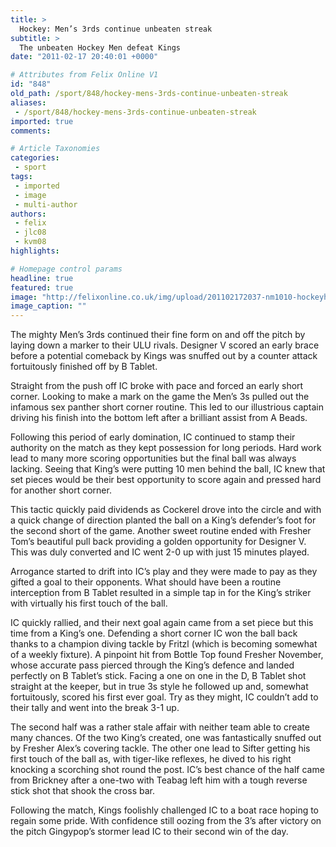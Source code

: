 ```yaml
---
title: >
  Hockey: Men’s 3rds continue unbeaten streak
subtitle: >
  The unbeaten Hockey Men defeat Kings
date: "2011-02-17 20:40:01 +0000"

# Attributes from Felix Online V1
id: "848"
old_path: /sport/848/hockey-mens-3rds-continue-unbeaten-streak
aliases:
 - /sport/848/hockey-mens-3rds-continue-unbeaten-streak
imported: true
comments:

# Article Taxonomies
categories:
 - sport
tags:
 - imported
 - image
 - multi-author
authors:
 - felix
 - jlc08
 - kvm08
highlights:

# Homepage control params
headline: true
featured: true
image: "http://felixonline.co.uk/img/upload/201102172037-nm1010-hockeyho.jpg"
image_caption: ""
---
```


The mighty Men’s 3rds continued their fine form on and off the pitch by laying down a marker to their ULU rivals. Designer V scored an early brace before a potential comeback by Kings was snuffed out by a counter attack fortuitously finished off by B Tablet.

Straight from the push off IC broke with pace and forced an early short corner. Looking to make a mark on the game the Men’s 3s pulled out the infamous sex panther short corner routine. This led to our illustrious captain driving his finish into the bottom left after a brilliant assist from A Beads.

Following this period of early domination, IC continued to stamp their authority on the match as they kept possession for long periods. Hard work lead to many more scoring opportunities but the final ball was always lacking. Seeing that King’s were putting 10 men behind the ball, IC knew that set pieces would be their best opportunity to score again and pressed hard for another short corner.

This tactic quickly paid dividends as Cockerel drove into the circle and with a quick change of direction planted the ball on a King’s defender’s foot for the second short of the game. Another sweet routine ended with Fresher Tom’s beautiful pull back providing a golden opportunity for Designer V. This was duly converted and IC went 2-0 up with just 15 minutes played.

Arrogance started to drift into IC’s play and they were made to pay as they gifted a goal to their opponents. What should have been a routine interception from B Tablet resulted in a simple tap in for the King’s striker with virtually his first touch of the ball.

IC quickly rallied, and their next goal again came from a set piece but this time from a King’s one. Defending a short corner IC won the ball back thanks to a champion diving tackle by Fritzl (which is becoming somewhat of a weekly fixture). A pinpoint hit from Bottle Top found Fresher November, whose accurate pass pierced through the King’s defence and landed perfectly on B Tablet’s stick. Facing a one on one in the D, B Tablet shot straight at the keeper, but in true 3s style he followed up and, somewhat fortuitously, scored his first ever goal. Try as they might, IC couldn’t add to their tally and went into the break 3-1 up.

The second half was a rather stale affair with neither team able to create many chances. Of the two King’s created, one was fantastically snuffed out by Fresher Alex’s covering tackle. The other one lead to Sifter getting his first touch of the ball as, with tiger-like reflexes, he dived to his right knocking a scorching shot round the post. IC’s best chance of the half came from Brickney after a one-two with Teabag left him with a tough reverse stick shot that shook the cross bar.

Following the match, Kings foolishly challenged IC to a boat race hoping to regain some pride. With confidence still oozing from the 3’s after victory on the pitch Gingypop’s stormer lead IC to their second win of the day.
